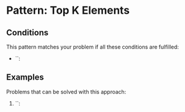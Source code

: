 # Pattern: Top K Elements



## Conditions

This pattern matches your problem if all these conditions are fulfilled:

- ``: 

## Examples

Problems that can be solved with this approach:

1. ``: 
